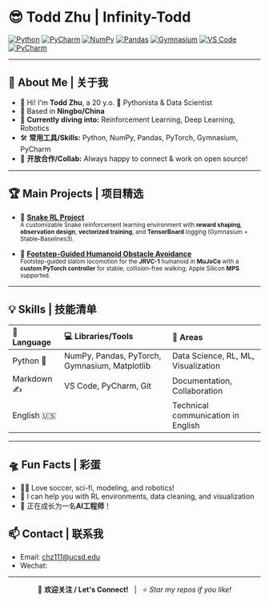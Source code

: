 # 😎 Todd Zhu | Infinity-Todd

[![Python](https://img.shields.io/badge/Python-3776AB?style=flat&logo=python&logoColor=white)]()
[![PyCharm](https://img.shields.io/badge/PyCharm-000000?style=flat&logo=pycharm&logoColor=white)]()
[![NumPy](https://img.shields.io/badge/NumPy-013243?style=flat&logo=numpy&logoColor=white)]()
[![Pandas](https://img.shields.io/badge/Pandas-150458?style=flat&logo=pandas&logoColor=white)]()
[![Gymnasium](https://img.shields.io/badge/Gymnasium-ffcc00?style=flat&logo=OpenAI&logoColor=black)]()
[![VS Code](https://img.shields.io/badge/VS%20Code-007ACC?style=flat&logo=visualstudiocode&logoColor=white)](https://code.visualstudio.com/)
[![PyCharm](https://img.shields.io/badge/PyCharm-000000?style=flat&logo=pycharm&logoColor=white)](https://www.jetbrains.com/pycharm/)

---
## 🚀 About Me | 关于我

- 👋 Hi! I'm **Todd Zhu**, a 20 y.o. 🐍 Pythonista & Data Scientist
- 📍 Based in **Ningbo/China**
- 🧠 **Currently diving into:** Reinforcement Learning, Deep Learning, Robotics
- 🛠️ **常用工具/Skills:** Python, NumPy, Pandas, PyTorch, Gymnasium, PyCharm
- 🔭 **开放合作/Collab:** Always happy to connect & work on open source!

---

## 🏆 Main Projects | 项目精选

- 🐍 [**Snake RL Project**](https://github.com/Infinity-Todd/snake-rl)  
  <sub>A customizable Snake reinforcement learning environment with **reward shaping**, **observation design**, **vectorized training**, and **TensorBoard** logging (Gymnasium + Stable-Baselines3).</sub>

- 🤖 [**Footstep-Guided Humanoid Obstacle Avoidance**](https://github.com/Infinity-Todd/Footstep-Guided-Humanoid-Obstacle-Avoidance)  
  <sub>Footstep-guided slalom locomotion for the **JRVC-1** humanoid in **MuJoCo** with a **custom PyTorch controller** for stable, collision-free walking; Apple Silicon **MPS** supported.</sub>
---
## 💡 Skills | 技能清单

| 🚩 Language  |  💻 Libraries/Tools     | 🧩 Areas         |
| :----------- | :--------------------- | :-------------- |
| Python 🐍    | NumPy, Pandas, PyTorch, Gymnasium, Matplotlib | Data Science, RL, ML, Visualization |
| Markdown ✍️  | VS Code, PyCharm, Git  |  Documentation, Collaboration |
| English 🇺🇸  |                        | Technical communication in English |

---

## 🛸 Fun Facts | 彩蛋

- 🚴‍♂️ Love soccer, sci-fi, modeling, and robotics!
- 💬 I can help you with RL environments, data cleaning, and visualization
- 🌱 正在成长为一名**AI工程师**！

## 📫 Contact | 联系我

- Email: [chz111@ucsd.edu](mailto:chz111@eucsd.edu)
- Wechat:

---

<div align="center">
  
  👋 **欢迎关注 / Let's Connect!** &nbsp; | &nbsp; ⭐️ _Star my repos if you like!_  

</div>


